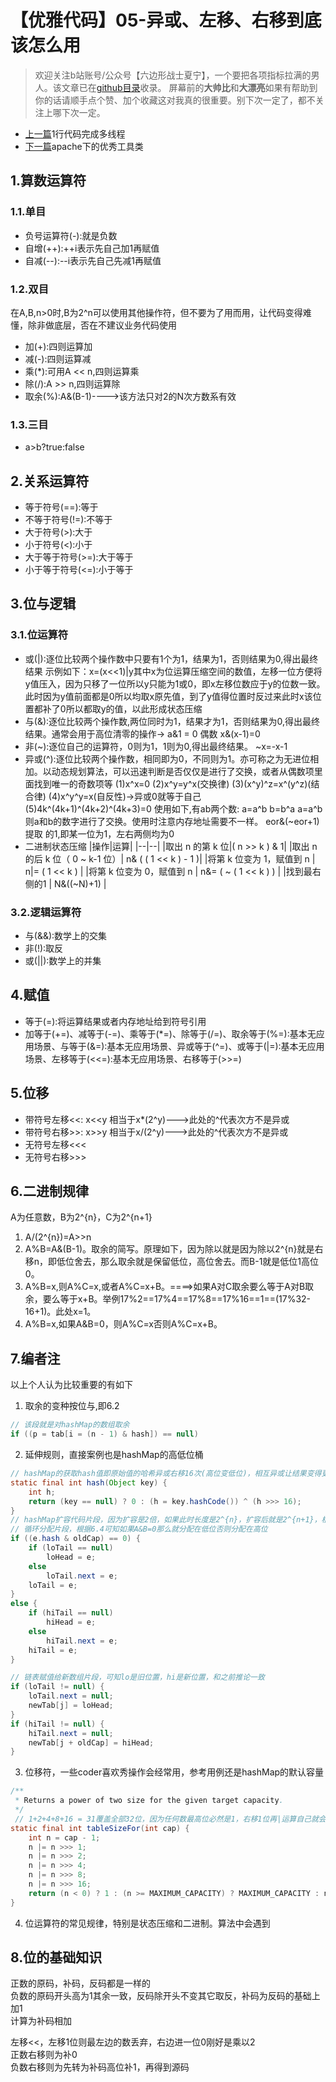 # 【优雅代码】05-异或、左移、右移到底该怎么用
> 欢迎关注b站账号/公众号【六边形战士夏宁】，一个要把各项指标拉满的男人。该文章已在[github目录](https://github.com/edanlx/SealBook/blob/master/catalogue/wechat.md)收录。
屏幕前的**大帅比**和**大漂亮**如果有帮助到你的话请顺手点个赞、加个收藏这对我真的很重要。别下次一定了，都不关注上哪下次一定。
* [上一篇](./04thread.md)1行代码完成多线程
* [下一篇](./06apacheUtils.md)apache下的优秀工具类

## 1.算数运算符
### 1.1.单目
* 负号运算符(-):就是负数
* 自增(++):++i表示先自己加1再赋值
* 自减(--):--i表示先自己先减1再赋值
### 1.2.双目
在A,B,n>0时,B为2^n可以使用其他操作符，但不要为了用而用，让代码变得难懂，除非做底层，否在不建议业务代码使用
* 加(+):四则运算加
* 减(-):四则运算减
* 乘(*):可用A << n,四则运算乘
* 除(/):A >> n,四则运算除
* 取余(%):A&(B-1)---->该方法只对2的N次方数系有效
### 1.3.三目
* a>b?true:false
## 2.关系运算符
* 等于符号(==):等于
* 不等于符号(!=):不等于
* 大于符号(>):大于
* 小于符号(<):小于
* 大于等于符号(>=):大于等于
* 小于等于符号(<=):小于等于
## 3.位与逻辑
### 3.1.位运算符
* 或(|):逐位比较两个操作数中只要有1个为1，结果为1，否则结果为0,得出最终结果
  示例如下：x=(x<<1)|y其中x为位运算压缩空间的数值，左移一位方便将y值压入，因为只移了一位所以y只能为1或0，即x左移位数应于y的位数一致。此时因为y值前面都是0所以均取x原先值，到了y值得位置时反过来此时x该位置都补了0所以都取y的值，以此形成状态压缩
* 与(&):逐位比较两个操作数,两位同时为1，结果才为1，否则结果为0,得出最终结果。通常会用于高位清零的操作-> a&1  = 0 偶数
    x&(x-1)=0
* 非(~):逐位自己的运算符，0则为1，1则为0,得出最终结果。
    ~x=-x-1
* 异或(^):逐位比较两个操作数，相同即为0，不同则为1。亦可称之为无进位相加。以动态规划算法，可以迅速判断是否仅仅是进行了交换，或者从偶数项里面找到唯一的奇数项等
    (1)x^x=0
    (2)x^y=y^x(交换律)
    (3)(x^y)^z=x^(y^z)(结合律)
    (4)x^y^y=x(自反性)->异或0就等于自己
    (5)4k^(4k+1)^(4k+2)^(4k+3)=0
    使用如下,有ab两个数:
    a=a^b
    b=b^a
    a=a^b
    则a和b的数字进行了交换。使用时注意内存地址需要不一样。
    eor&(~eor+1)提取  的1,即某一位为1，左右两侧均为0
* 二进制状态压缩
|操作|运算|
|--|--|
|取出 n 的第 k 位|( n >> k ) & 1|
|取出 n 的后 k 位（ 0 ~ k-1 位）|  n& ( ( 1 << k ) - 1 )|
|将第 k 位变为 1，赋值到 n  | n\|= ( 1 << k ) |
|将第 k 位变为 0，赋值到 n  |  n&= ( ~ ( 1 << k ) )  |
|找到最右侧的1  |  N&((~N)+1) |

### 3.2.逻辑运算符
* 与(&&):数学上的交集
* 非(!):取反
* 或(||):数学上的并集
## 4.赋值
* 等于(=):将运算结果或者内存地址给到符号引用
* 加等于(+=)、减等于(-=)、乘等于(*=)、除等于(/=)、取余等于(%=):基本无应用场景、与等于(&=):基本无应用场景、异或等于(^=)、或等于(|=):基本无应用场景、左移等于(<<=):基本无应用场景、右移等于(>>=)
## 5.位移
* 带符号左移<<: x<<y 相当于x*(2^y)--->此处的^代表次方不是异或
* 带符号右移>>: x>>y 相当于x/(2^y)--->此处的^代表次方不是异或
* 无符号左移<<<
* 无符号右移>>>

## 6.二进制规律
A为任意数，B为2^{n}，C为2^{n+1}
1. A/(2^{n})=A>>n
2. A%B=A&(B-1)。取余的简写。原理如下，因为除以就是因为除以2^{n}就是右移n，即低位舍去，那么取余就是保留低位，高位舍去。而B-1就是低位1高位0。
3. A%B=x,则A%C=x,或者A%C=x+B。====>如果A对C取余要么等于A对B取余，要么等于x+B。举例17%2==17%4==17%8==17%16==1==(17%32-16+1)。此处x=1。
4. A%B=x,如果A&B=0，则A%C=x否则A%C=x+B。

## 7.编者注
以上个人认为比较重要的有如下
1. 取余的变种按位与,即6.2
```java
// 该段就是对hashMap的数组取余
if ((p = tab[i = (n - 1) & hash]) == null)
```
2. 延伸规则，直接案例也是hashMap的高低位桶
```java
// hashMap的获取hash值即原始值的哈希异或右移16次(高位变低位)，相互异或让结果变得更加随机
static final int hash(Object key) {
    int h;
    return (key == null) ? 0 : (h = key.hashCode()) ^ (h >>> 16);
}
// hashMap扩容代码片段，因为扩容是2倍，如果此时长度是2^{n}，扩容后就是2^{n+1}，根据6.3可知扩容后要么是原先位置要么是原先位置加2^{n}原先数组长度
// 循环分配片段，根据6.4可知如果A&B=0那么就分配在低位否则分配在高位
if ((e.hash & oldCap) == 0) {
    if (loTail == null)
        loHead = e;
    else
        loTail.next = e;
    loTail = e;
}
else {
    if (hiTail == null)
        hiHead = e;
    else
        hiTail.next = e;
    hiTail = e;
}

// 链表赋值给新数组片段，可知lo是旧位置，hi是新位置，和之前推论一致
if (loTail != null) {
    loTail.next = null;
    newTab[j] = loHead;
}
if (hiTail != null) {
    hiTail.next = null;
    newTab[j + oldCap] = hiHead;
}
```
3. 位移符，一些coder喜欢秀操作会经常用，参考用例还是hashMap的默认容量
```java
/**
 * Returns a power of two size for the given target capacity.
 */
 // 1+2+4+8+16 = 31覆盖全部32位，因为任何数最高位必然是1，右移1位再|运算自己就会导致第2位变成1。依次类推就会变成低位全是1的数+1变成2^n
static final int tableSizeFor(int cap) {
    int n = cap - 1;
    n |= n >>> 1;
    n |= n >>> 2;
    n |= n >>> 4;
    n |= n >>> 8;
    n |= n >>> 16;
    return (n < 0) ? 1 : (n >= MAXIMUM_CAPACITY) ? MAXIMUM_CAPACITY : n + 1;
}
```
4. 位运算符的常见规律，特别是状态压缩和二进制。算法中会遇到
## 8.位的基础知识
正数的原码，补码，反码都是一样的  
负数的原码开头高为1其余一致，反码除开头不变其它取反，补码为反码的基础上加1  
计算为补码相加  

左移<<，左移1位则最左边的数丢弃，右边进一位0刚好是乘以2  
正数右移则为补0  
负数右移则为先转为补码高位补1，再得到源码  
